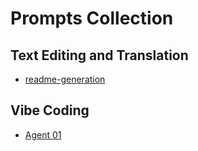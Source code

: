 # Prompts Collection

## Text Editing and Translation

- [readme-generation](readme-generation.md)

## Vibe Coding

- [Agent 01](agent-01.md)